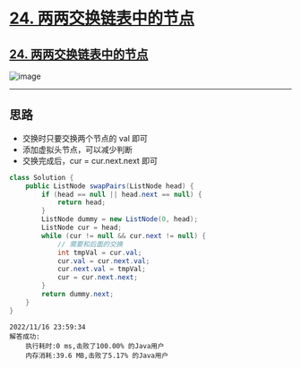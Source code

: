 # [24. 两两交换链表中的节点](https://github.com/imtsingyun/LeetCode/issues/30)

## [24. 两两交换链表中的节点](https://leetcode.cn/problems/swap-nodes-in-pairs/)

![image](https://user-images.githubusercontent.com/56377217/202230786-9c0a7713-d303-404b-9452-67d187eb337f.png)


---

## 思路
- 交换时只要交换两个节点的 val 即可
- 添加虚拟头节点，可以减少判断
- 交换完成后，cur = cur.next.next 即可


```java
class Solution {
    public ListNode swapPairs(ListNode head) {
        if (head == null || head.next == null) {
            return head;
        }
        ListNode dummy = new ListNode(0, head);
        ListNode cur = head;
        while (cur != null && cur.next != null) {
            // 需要和后面的交换
            int tmpVal = cur.val;
            cur.val = cur.next.val;
            cur.next.val = tmpVal;
            cur = cur.next.next;
        }
        return dummy.next;
    }
}
```

```
2022/11/16 23:59:34
解答成功:
	执行耗时:0 ms,击败了100.00% 的Java用户
	内存消耗:39.6 MB,击败了5.17% 的Java用户
```